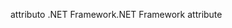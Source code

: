 <span data-ttu-id="620e2-101">attributo .NET Framework</span><span class="sxs-lookup"><span data-stu-id="620e2-101">.NET Framework attribute</span></span>